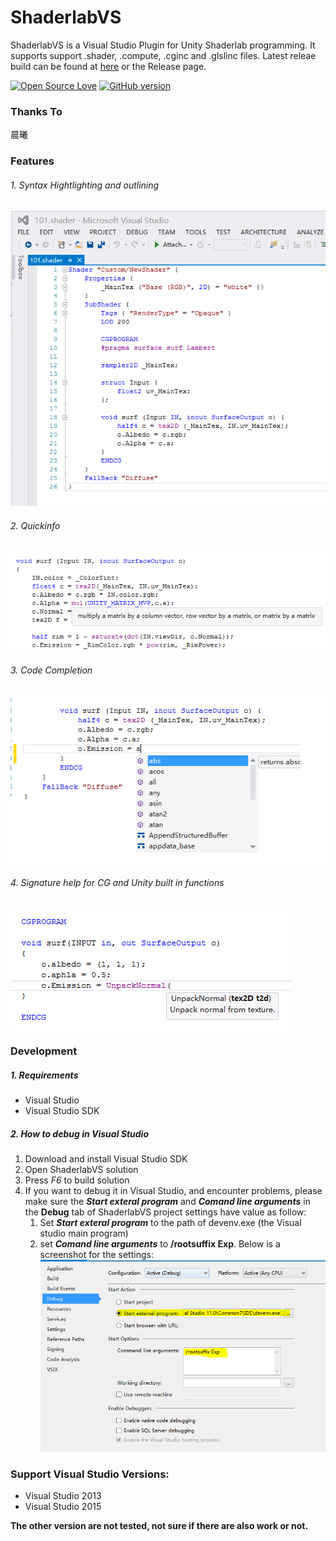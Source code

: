 ShaderlabVS
===========

ShaderlabVS is a Visual Studio Plugin for Unity Shaderlab programming. It supports support .shader, .compute, .cginc and .glslinc files.  Latest releae build can be found at [here](http://blog.shuiguzi.com/2014/10/28/Release/) or the Release page.

[![Open Source Love](https://badges.frapsoft.com/os/mit/mit.svg?v=102)](https://github.com/wudixiaop/ShaderlabVS/) [![GitHub version](https://d25lcipzij17d.cloudfront.net/badge.svg?id=gh&type=6&v=0.7-beta&x2=0)](http://blog.shuiguzi.com/2014/10/28/Release/)

### Thanks To

晨曦

### Features

###### 1. Syntax Hightlighting and outlining

![Highlighting](./img/Highlighting.PNG)
###### 2. Quickinfo

![QuickInfo](./img/QuickInfo.PNG)

###### 3. Code Completion

![CodeCompletion](./img/CodeCompletion.PNG)

###### 4. Signature help for CG and Unity built in functions

![SignatureHelp](./img/SignatureHelp.PNG)

### Development
##### 1. Requirements 

* Visual Studio
* Visual Studio SDK

##### 2. How to debug in Visual Studio
1. Download and install Visual Studio SDK
2. Open ShaderlabVS solution
3. Press *F6* to build solution
4. If you want to debug it in Visual Studio, and encounter problems, please make sure the **_Start exteral program_** and **_Comand line arguments_** in the **Debug** tab of ShaderlabVS project settings have value as follow:
    1. Set **_Start exteral program_** to the path of devenv.exe (the Visual studio main program)
    2. set **_Comand line arguments_** to **/rootsuffix Exp**. Below is a screenshot for the settings:
    ![](./img/DebugSettings.PNG)

### Support Visual Studio Versions:
* Visual Studio 2013
* Visual Studio 2015

__The other version are not tested, not sure if there are also work or not.__
